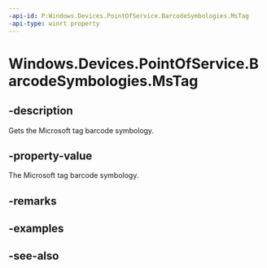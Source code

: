 ```yaml
---
-api-id: P:Windows.Devices.PointOfService.BarcodeSymbologies.MsTag
-api-type: winrt property
---
```


<!-- Property syntax
public uint MsTag { get; }
-->

# Windows.Devices.PointOfService.BarcodeSymbologies.MsTag

## -description
Gets the Microsoft tag barcode symbology.

## -property-value
The Microsoft tag barcode symbology.

## -remarks

## -examples

## -see-also

